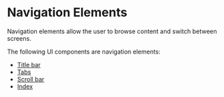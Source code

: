 # Navigation Elements

Navigation elements allow the user to browse content and switch between screens.

The following UI components are navigation elements:

-   [Title bar](navigation-elements/title-bar.md)
-   [Tabs](navigation-elements/tabs.md)
-   [Scroll bar](navigation-elements/scroll-bar.md)
-   [Index](navigation-elements/index.md)
